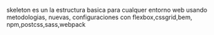 skeleton es un la estructura basica para cualquer entorno web usando metodologias, nuevas, configuraciones con flexbox,cssgrid,bem, npm,postcss,sass,webpack

